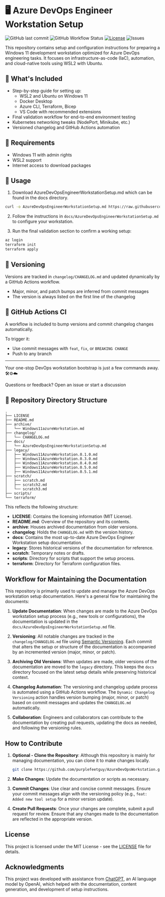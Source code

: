 # 🖥️ Azure DevOps Engineer Workstation Setup

![GitHub last commit](https://img.shields.io/github/last-commit/purplefeetguy/AzureDevOpsWorkstation?style=flat-square)
![GitHub Workflow Status](https://img.shields.io/github/actions/workflow/status/purplefeetguy/AzureDevOpsWorkstation/changelog.yml?style=flat-square)
[![License](https://img.shields.io/badge/License-Apache_2.0-blue.svg)](https://opensource.org/licenses/Apache-2.0)
![Issues](https://img.shields.io/github/issues/purplefeetguy/AzureDevOpsWorkstation)


This repository contains setup and configuration instructions for preparing a Windows 11 development workstation optimized for Azure DevOps engineering tasks. It focuses on infrastructure-as-code (IaC), automation, and cloud-native tools using WSL2 with Ubuntu.


## 🚀 What's Included

- Step-by-step guide for setting up:
  - WSL2 and Ubuntu on Windows 11
  - Docker Desktop
  - Azure CLI, Terraform, Bicep
  - VS Code with recommended extensions
- Final validation workflow for end-to-end environment testing
- Kubernetes networking tweaks (NodePort, Minikube, etc.)
- Versioned changelog and GitHub Actions automation

## 🧰 Requirements

- Windows 11 with admin rights
- WSL2 support
- Internet access to download packages

## 🔧 Usage

1. Download AzureDevOpsEngineerWorkstationSetup.md which can be found in the docs directory.
```bash
curl -o AzureDevOpsEngineerWorkstationSetup.md https://raw.githubusercontent.com/purplefeetguy/AzureDevOpsWorkstation/refs/heads/update-0.6.0/docs/AzureDevOpsEngineerWorkstationSetup.md
```

2. Follow the instructions in `docs/AzureDevOpsEngineerWorkstationSetup.md` to configure your workstation.

3. Run the final validation section to confirm a working setup:

```bash
az login
terraform init
terraform apply
```

## 🔄 Versioning

Versions are tracked in `changelog/CHANGELOG.md` and updated dynamically by a GitHub Actions workflow.

- Major, minor, and patch bumps are inferred from commit messages
- The version is always listed on the first line of the changelog

## 🤪 GitHub Actions CI

A workflow is included to bump versions and commit changelog changes automatically.

To trigger it:
- Use commit messages with `feat`, `fix`, or `BREAKING CHANGE`
- Push to any branch

---

Your one-stop DevOps workstation bootstrap is just a few commands away. 🛠️⚙️☁️

Questions or feedback? Open an issue or start a discussion


## 📁 Repository Directory Structure
```
.
├── LICENSE
├── README.md
├── archive/
│   └── Windows11azureWorkstation.md
├── changelog/
│   └── CHANGELOG.md
├── docs/
│   └── AzureDevOpsEngineerWorkstationSetup.md
├── legacy/
│   ├── Windows11AzureWorkstation.0.1.0.md
│   ├── Windows11AzureWorkstation.0.3.0.md
│   ├── Windows11AzureWorkstation.0.4.0.md
│   ├── Windows11AzureWorkstation.0.5.0.md
│   ├── Windows11AzureWorkstation.0.5.1.md
├── scratch/
│   ├── scratch.md
│   ├── scratch2.md
│   └── scratch3.md
├── scripts/
└── terraform/
```

This reflects the following structure:

- **LICENSE**: Contains the licensing information (MIT License).
- **README.md**: Overview of the repository and its contents.
- **archive**: Houses archived documentation from older versions.
- **changelog**: Holds the `CHANGELOG.md` with the version history.
- **docs**: Contains the most up-to-date Azure DevOps Engineer Workstation setup documentation.
- **legacy**: Stores historical versions of the documentation for reference.
- **scratch**: Temporary notes or drafts.
- **scripts**: Directory for scripts that support the setup process.
- **terraform**: Directory for Terraform configuration files.


## Workflow for Maintaining the Documentation

This repository is primarily used to update and manage the Azure DevOps workstation setup documentation. Here's a general flow for maintaining the documents:

1. **Update Documentation**: When changes are made to the Azure DevOps workstation setup process (e.g., new tools or configurations), the documentation is updated in the `docs/AzureDevOpsEngineerWorkstationSetup.md` file.

2. **Versioning**: All notable changes are tracked in the `changelog/CHANGELOG.md` file using [Semantic Versioning](https://semver.org/). Each commit that alters the setup or structure of the documentation is accompanied by an incremented version (major, minor, or patch).

3. **Archiving Old Versions**: When updates are made, older versions of the documentation are moved to the `legacy` directory. This keeps the `docs` directory focused on the latest setup details while preserving historical context.

4. **Changelog Automation**: The versioning and changelog update process is automated using a GitHub Actions workflow. The `Dynamic Changelog Versioning` action handles version bumping (major, minor, or patch) based on commit messages and updates the `CHANGELOG.md` automatically.

5. **Collaboration**: Engineers and collaborators can contribute to the documentation by creating pull requests, updating the docs as needed, and following the versioning rules.

## How to Contribute

1. **Optional - Clone the Repository**: Although this repository is mainly for managing documentation, you can clone it to make changes locally.
    ```bash
    git clone https://github.com/purplefeetguy/AzureDevOpsWorkstation.git
    ```

2. **Make Changes**: Update the documentation or scripts as necessary.

3. **Commit Changes**: Use clear and concise commit messages. Ensure your commit messages align with the versioning policy (e.g., `feat: Added new tool setup` for a minor version update).

4. **Create Pull Requests**: Once your changes are complete, submit a pull request for review. Ensure that any changes made to the documentation are reflected in the appropriate version.

## License

This project is licensed under the MIT License - see the [LICENSE](LICENSE) file for details.

## Acknowledgments

This project was developed with assistance from [ChatGPT](https://openai.com/chatgpt), an AI language model by OpenAI, which helped with the documentation, content generation, and development of setup instructions.
